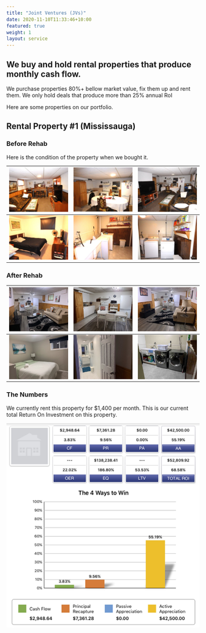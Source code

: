 ```yaml
---
title: "Joint Ventures (JVs)"
date: 2020-11-10T11:33:46+10:00
featured: true
weight: 1
layout: service
---
```


## We buy and hold rental properties that produce monthly cash flow.

We purchase properties 80%+ bellow market value, fix them up and rent them. We only hold deals that produce more than 25% annual RoI

Here are some properties on our portfolio.

## Rental Property #1 (Mississauga)

### Before Rehab

Here is the condition of the property when we bought it.

![living-room-out](/images/property1/before-rehab/W4069910_15.jpg) | ![kitchen](/images/property1/before-rehab/W4069910_16.jpg) | ![living-room-in](/images/property1/before-rehab/W4069910_17.jpg)
:-------------------------:|:-------------------------:|:-------------------------:
 ![bedroom](/images/property1/before-rehab/W4069910_18.jpg) | ![laundry](/images/property1/before-rehab/W4069910_19.jpg)| ![laundry](/images/property1/before-rehab/W4069910_20.jpg)

### After Rehab

![living-room-in](/images/property1/after-rehab/living-room-in.jpg) | ![kitchen](/images/property1/after-rehab/kitchen.jpg) | ![living-room-in](/images/property1/after-rehab/living-room-in-1.jpg)
:-------------------------:|:-------------------------:|:-------------------------:
 ![bedroom](/images/property1/after-rehab/bedroom.jpg) | ![bathroom](/images/property1/after-rehab/bathroom.jpg)| ![laundry](/images/property1/after-rehab/laundry-room.jpg)

### The Numbers

We currently rent this property for $1,400 per month. This is our current total Return On Investment on this property.

![the-numbers](/images/property1/the-numbers.jpg)
